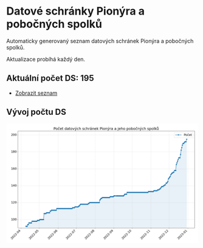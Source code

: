 # Datové schránky Pionýra a pobočných spolků

Automaticky generovaný seznam datových schránek Pionýra a pobočných spolků.

Aktualizace probíhá každý den.

## Aktuální počet DS: 195

- [Zobrazit seznam](datovky.csv)

## Vývoj počtu DS

![Vývoj počtu datových schránek](history.png)
